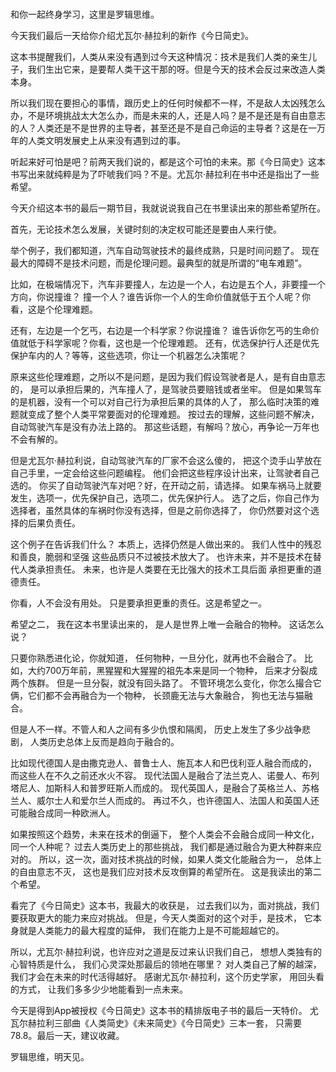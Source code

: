 ###

和你一起终身学习，这里是罗辑思维。

今天我们最后一天给你介绍尤瓦尔·赫拉利的新作《今日简史》。

这本书提醒我们，人类从来没有遇到过今天这种情况：技术是我们人类的亲生儿子，我们生出它来，是要帮人类干这干那的呀。但是今天的技术会反过来改造人类本身。

所以我们现在要担心的事情，跟历史上的任何时候都不一样，不是敌人太凶残怎么办，不是环境挑战太大怎么办，而是未来的人，还是人吗？是不是还是有自由意志的人？人类还是不是世界的主导者，甚至还是不是自己命运的主导者？这是在一万年的人类文明发展史上从来没有遇到过的事。

听起来好可怕是吧？前两天我们说的，都是这个可怕的未来。那《今日简史》这本书写出来就纯粹是为了吓唬我们吗？不是。尤瓦尔·赫拉利在书中还是指出了一些希望。

今天介绍这本书的最后一期节目，我就说说我自己在书里读出来的那些希望所在。

首先，无论技术怎么发展，关键时刻的决定权可能还是要由人来行使。

举个例子，我们都知道，汽车自动驾驶技术的最终成熟，只是时间问题了。
现在最大的障碍不是技术问题，而是伦理问题。最典型的就是所谓的“电车难题”。

比如，在极端情况下，汽车非要撞人，左边是一个人，右边是五个人，非要撞一个方向，你说撞谁？
撞一个人？谁告诉你一个人的生命价值就低于五个人呢？你看，这是个伦理难题。

还有，左边是一个乞丐，右边是一个科学家？你说撞谁？
谁告诉你乞丐的生命价值就低于科学家呢？你看，这也是一个伦理难题。
还有，优选保护行人还是优先保护车内的人？等等，这些选项，你让一个机器怎么决策呢？

原来这些伦理难题，之所以不是问题，是因为我们假设驾驶者是人，是有自由意志的，
是可以承担后果的，汽车撞人了，是驾驶员要赔钱或者坐牢。
但是如果驾车的是机器，没有一个可以对自己行为承担后果的具体的人了，
那么临时决策的难题就变成了整个人类平常要面对的伦理难题。
按过去的理解，这些问题不解决，自动驾驶汽车是没有办法上路的。
那这些话题，有解吗？放心，再争论一万年也不会有解的。

但是尤瓦尔·赫拉利说，自动驾驶汽车的厂家不会这么傻的，
把这个烫手山芋放在自己手里，一定会给这些问题编程。
他们会把这些程序设计出来，让驾驶者自己选的。
你买了自动驾驶汽车对吧？好，在开动之前，请选择。
如果车祸马上就要发生，选项一，优先保护自己，选项二，优先保护行人。
选了之后，你自己作为选择者，虽然具体的车祸时你没有选择，但是之前你选择了，
你仍然要对这个选择的后果负责任。

这个例子在告诉我们什么？
本质上，选择仍然是人做出来的。
我们人性中的残忍和善良，脆弱和坚强
这些品质只不过被技术放大了。
也许未来，并不是技术在替代人类承担责任。
未来，也许是人类要在无比强大的技术工具后面
承担更重的道德责任。

你看，人不会没有用处。
只是要承担更重的责任。这是希望之一。

希望之二，
我在这本书里读出来的，
是人是世界上唯一会融合的物种。
这话怎么说？

只要你熟悉进化论，你就知道，
任何物种，一旦分化，就再也不会融合了。
比如，大约700万年前，黑猩猩和大猩猩的祖先本来是同一个物种，
后来才分裂成两个族群。
但是一旦分裂，就没有回头路了。
不管环境怎么变化，你怎么撮合它俩，它们都不会再融合为一个物种，
长颈鹿无法与大象融合，
狗也无法与猫融合。

但是人不一样。不管人和人之间有多少仇恨和隔阂，
历史上发生了多少战争悲剧，
人类历史总体上反而是趋向于融合的。

比如现代德国人是由撒克逊人、普鲁士人、施瓦本人和巴伐利亚人融合而成的，
而这些人在不久之前还水火不容。
现代法国人是融合了法兰克人、诺曼人、布列塔尼人、加斯科人和普罗旺斯人而成的。
现代英国人，是融合了英格兰人、苏格兰人、威尔士人和爱尔兰人而成的。
再过不久，也许德国人、法国人和英国人还可能融合成同一种欧洲人。

如果按照这个趋势，未来在技术的倒逼下，
整个人类会不会融合成同一种文化，同一个人种呢？
过去人类历史上的那些挑战，
我们都是通过融合为更大种群来应对的。
所以，这一次，面对技术挑战的时候，如果人类文化能融合为一，
总体上的自由意志不灭，
这也是我们应对技术反攻倒算的希望所在。
这是我读出的第二个希望。


看完了《今日简史》这本书，我最大的收获是，
过去我们以为，面对挑战，我们要获取更大的能力来应对挑战。
但是，今天人类面对的这个对手，是技术，
它本身就是人类能力的最大程度的延伸，
我们在能力上是不可能超越它的。

所以，尤瓦尔·赫拉利说，也许应对之道是反过来认识我们自己，
想想人类独有的心智特质是什么，
我们心灵深处那最后的领地在哪里？
对人类自己了解的越深，我们才会在未来的时代活得越好。
感谢尤瓦尔·赫拉利，这个历史学家，
用回头看的方式，
让我们多多少少地能看到一点未来。

今天是得到App被授权《今日简史》这本书的精排版电子书的最后一天特价。
尤瓦尔赫拉利三部曲《人类简史》《未来简史》《今日简史》三本一套，
只需要78.8。最后一天，建议收藏。

罗辑思维，明天见。